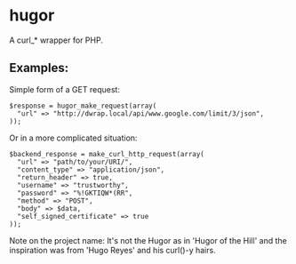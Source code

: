 # hugor
A curl_* wrapper for PHP.

## Examples:
Simple form of a GET request:
```
$response = hugor_make_request(array(
  "url" => "http://dwrap.local/api/www.google.com/limit/3/json",
));
```

Or in a more complicated situation:

```
$backend_response = make_curl_http_request(array(
  "url" => "path/to/your/URI/",
  "content_type" => "application/json",
  "return_header" => true,
  "username" => "trustworthy",
  "password" => "%!GKTIQW*(RR",
  "method" => "POST",
  "body" => $data,
  "self_signed_certificate" => true
));
```

Note on the project name: It's not the Hugor as in 'Hugor of the Hill' and the inspiration was from 'Hugo Reyes' and his curl()-y hairs.
